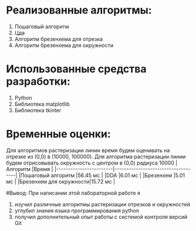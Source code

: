 # Реализованные алгоритмы:
1. Пошаговый алгоритм
2. Цда
3. Алгоритм брезенхема для отрезка
4. Алгоритм брезенхема для окружности

# Использованные средства разработки:
1. Python
2. Библиотека matplotlib
3. Библиотека tkinter


# Временные оценки:
Для алгоритмов растеризации линии время будем оценивать на отрезке из (0,0) в (10000, 100000).
Для алгоритма растеризации линии будем отрисовывать окружность с центром в (0,0) радиуса 10000
|Алгоритм                |Время                               |
|------------------------|------------------------------------|
|Пошаговый алгоритм      |56.45 мс                            |
|DDA                     |6.01 мс                             |
|Брезенхем               |5.01 мс                             |
|Брезенхем для окружности|15.72 мс                            |

#Вывод:
При написании этой лабораторной работе я
1. изучил различные алгоритмы растеризации отрезков и окружностей
2. углубил знания языка программирования python
3. получил дополнительный опыт работы с системой контроля версий Git
